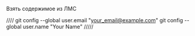 Взять содержимое из ЛМС

////
git config --global user.email "your_email@example.com"
git config --global user.name "Your Name"
/////